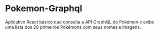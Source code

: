 # Pokemon-Graphql
Aplicativo React básico que consulta a API GraphQL do Pokémon e exibe uma lista dos 20 primeiros Pokémons com seus nomes e imagens.
